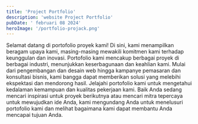 ```yaml
---
title: 'Project Portfolio'
description: 'website Project Portfolio'
pubDate: ' februari 08 2024'
heroImage: '/portfolio-projack.png'
---
```


Selamat datang di portofolio proyek kami! Di sini, kami menampilkan beragam upaya kami, masing-masing mewakili komitmen kami terhadap keunggulan dan inovasi. Portofolio kami mencakup berbagai proyek di berbagai industri, menunjukkan keserbagunaan dan keahlian kami. Mulai dari pengembangan dan desain web hingga kampanye pemasaran dan konsultasi bisnis, kami bangga dapat memberikan solusi yang melebihi ekspektasi dan mendorong hasil. Jelajahi portofolio kami untuk mengetahui kedalaman kemampuan dan kualitas pekerjaan kami. Baik Anda sedang mencari inspirasi untuk proyek berikutnya atau mencari mitra tepercaya untuk mewujudkan ide Anda, kami mengundang Anda untuk menelusuri portofolio kami dan melihat bagaimana kami dapat membantu Anda mencapai tujuan Anda.
